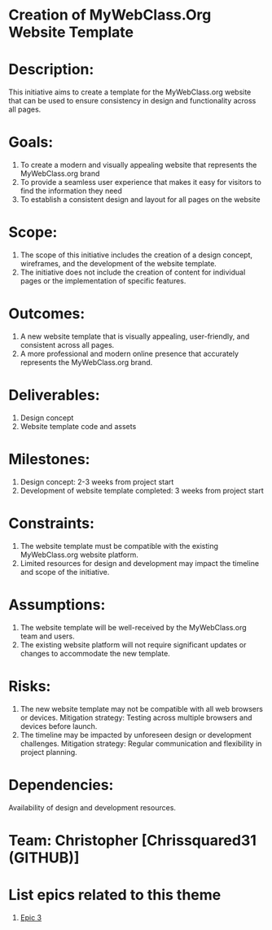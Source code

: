 # Creation of MyWebClass.Org Website Template

# Description: 
This initiative aims to create a template for the MyWebClass.org website that can be used to ensure consistency in design and functionality across all pages.

# Goals:

1. To create a modern and visually appealing website that represents the MyWebClass.org brand
2. To provide a seamless user experience that makes it easy for visitors to find the information they need
3. To establish a consistent design and layout for all pages on the website
# Scope:

1. The scope of this initiative includes the creation of a design concept, wireframes, and the development of the website template.
2. The initiative does not include the creation of content for individual pages or the implementation of specific features.
# Outcomes:

1. A new website template that is visually appealing, user-friendly, and consistent across all pages.
2. A more professional and modern online presence that accurately represents the MyWebClass.org brand.
# Deliverables:

1. Design concept 
2. Website template code and assets
# Milestones:

1. Design concept: 2-3 weeks from project start
2. Development of website template completed: 3 weeks from project start
# Constraints:

1. The website template must be compatible with the existing MyWebClass.org website platform.
2. Limited resources for design and development may impact the timeline and scope of the initiative.
# Assumptions:

1. The website template will be well-received by the MyWebClass.org team and users.
2. The existing website platform will not require significant updates or changes to accommodate the new template.
# Risks:

1. The new website template may not be compatible with all web browsers or devices. Mitigation strategy: Testing across multiple browsers and devices before launch.
2. The timeline may be impacted by unforeseen design or development challenges. Mitigation strategy: Regular communication and flexibility in project planning.
# Dependencies:

Availability of design and development resources.

# Team: Christopher [Chrissquared31 (GITHUB)]

# List epics related to this theme
1. [Epic 3](../../../documentation/theme_1/initiatives/epics/epic_three.md)